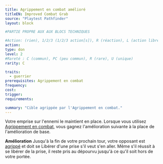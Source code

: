 ```yaml
---
title: Agrippement en combat amélioré
titleEN: Improved Combat Grab
source: "Playtest Pathfinder"
layout: block

#PARTIE PROPRE AUX AUX BLOCS TECHNIQUES

#Action: (rien), 1/2/3 (1/2/3 action[s]), R (réaction), L (action libre)
action: 
type: don
level: 2
#Rareté : C (commun), PC (peu commun), R (rare), U (unique)
rarity: C

traits:
  - guerrier
prerequisites: Agrippement en combat
frequency: 
cost:
trigger: 
requirements: 

summary: "Cible agrippée par l'Agrippement en combat."
---
```


Votre emprise sur l'ennemi le maintient en place. Lorsque vous utilisez [Agrippement en combat](agrippement-en-combat.html), vous gagnez l'amélioration suivante à la place de l'amélioration de base.

**Amélioration** Jusqu'à la fin de votre prochain tour, votre opposant est [agrippé](/conditions/agrippé.html) et doit se Libérer d'une prise s'il veut s'en aller. Même s'il réussit à se libérer de la prise, il reste pris au dépourvu jusqu'à ce qu'il soit hors de votre portée.